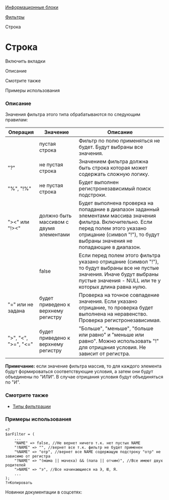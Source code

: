 [Информационные блоки](/api_help/iblock/index.php)

[Фильтры](/api_help/iblock/filters/index.php)

Строка

Строка
======

Включить вкладки

Описание

Смотрите также

Примеры использования

### Описание

Значения фильтра этого типа обрабатываются по следующим правилам:

| Операция | Значение | Описание |
| --- | --- | --- |
|  | пустая строка | Фильтр по полю применяться не будет. Будут выбраны все значения. |
| "?" | не пустая строка | Значением фильтра должна быть строка которая может содержать сложную логику. |
| "%", "!%" | не пустая строка | Будет выполнен регистронезависимый поиск подстроки. |
| "><" или "!><" | должно быть массивом с двумя элементами | Будет выполнена проверка на попадание в диапазон заданный элементами массива значения фильтра. Включительно. Если перед полем этого указано отрицание (символ "!"), то будут выбраны значения не попадающие в диапазон. |
|  | false | Если перед полем этого фильтра указано отрицание (символ "!"), то будут выбраны все не пустые значения.   Иначе будут выбраны пустые значения - NULL или те у которых длина равна нулю. |
| "=" или не задана | будет приведено к верхнему регистру | Проверка на точное совпадение значения. Если указано отрицание, то проверка будет выполнена на неравенство. Проверка регистронезависимая. |
| ">", "<", ">=", "<=" | будет приведено к верхнему регистру | "Больше", "меньше", "больше или равно" и "меньше или равно". Можно использовать "!" для отрицания условия. Не зависит от регистра. |

  

**Примечание:** если значение фильтра массив, то для каждого элемента будут формироваться соответствующие условия, а затем они будут объединены по "ИЛИ". В случае отрицания условия будут объединяться по "И".

### Смотрите также

* [Типы фильтрации](http://dev.1c-bitrix.ru/learning/course/index.php?COURSE_ID=43&LESSON_ID=2683)

### Примеры использования

```
<?
$arFilter = (
	...
	"NAME" => false, //Не вернет ничего т.к. нет пустых NAME
	"!NAME" => "", //вернет все т.к. фильтр не будет применен
	"%NAME" => "отр", //вернет все NAME содержащую подстроку "отр" не зависимо от регистра
	"?NAME" => "(мама || мачеха) && (папа || отчим)", //Все имеют двух родителей
	">NAME" => "э", //Все начинающиеся на Э, Ю, Я.
	...
);
?>Копировать
```

Новинки документации в соцсетях: